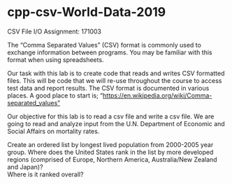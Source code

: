 # cpp-csv-World-Data-2019
CSV File I/O
Assignment: 171003

The “Comma Separated Values” (CSV) format is commonly used to exchange information between programs.  You may be familiar with this format when using spreadsheets.

Our task with this lab is to create code that reads and writes CSV formatted files.  This will be code that we will re-use throughout the course to access test data and report results.  The CSV format is documented in various places.  A good place to start is; “https://en.wikipedia.org/wiki/Comma-separated_values”

Our objective for this lab is to read a csv file and write a csv file.  We are going to read and analyze input from the U.N. Department of Economic and Social Affairs on mortality rates.

Create an ordered list by longest lived population from 2000-2005 year group.
Where does the United States rank in the list by more developed regions (comprised of Europe, Northern America, Australia/New Zealand and Japan)?  
Where is it ranked overall?  

